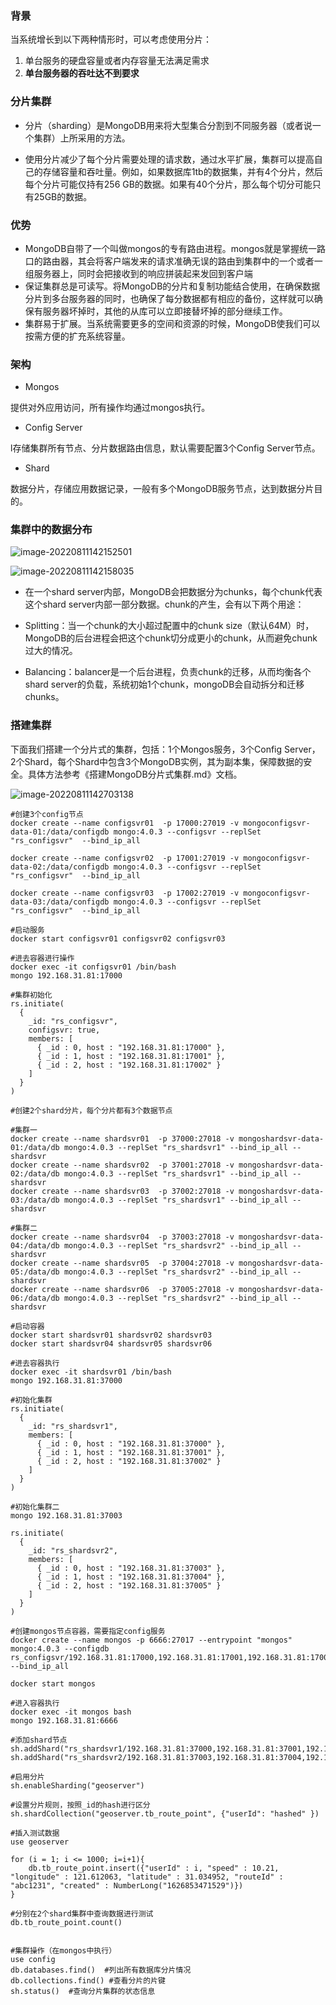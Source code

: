 ### 背景

当系统增长到以下两种情形时，可以考虑使用分片：

1. 单台服务的硬盘容量或者内存容量无法满足需求
2. **单台服务器的吞吐达不到要求**



### 分片集群

* 分片（sharding）是MongoDB用来将大型集合分割到不同服务器（或者说一个集群）上所采用的方法。

* 使用分片减少了每个分片需要处理的请求数，通过水平扩展，集群可以提高自己的存储容量和吞吐量。例如，如果数据库1tb的数据集，并有4个分片，然后每个分片可能仅持有256 GB的数据。如果有40个分片，那么每个切分可能只有25GB的数据。

### 优势

* MongoDB自带了一个叫做mongos的专有路由进程。mongos就是掌握统一路口的路由器，其会将客户端发来的请求准确无误的路由到集群中的一个或者一组服务器上，同时会把接收到的响应拼装起来发回到客户端
* 保证集群总是可读写。将MongoDB的分片和复制功能结合使用，在确保数据分片到多台服务器的同时，也确保了每分数据都有相应的备份，这样就可以确保有服务器坏掉时，其他的从库可以立即接替坏掉的部分继续工作。
* 集群易于扩展。当系统需要更多的空间和资源的时候，MongoDB使我们可以按需方便的扩充系统容量。

### 架构

* Mongos

提供对外应用访问，所有操作均通过mongos执行。

* Config Server

l存储集群所有节点、分片数据路由信息，默认需要配置3个Config Server节点。

* Shard

数据分片，存储应用数据记录，一般有多个MongoDB服务节点，达到数据分片目的。

### **集群中的数据分布**

![image-20220811142152501](E:\gitfile\modiman.github.io\docs\_posts\imgs\image-20220811142152501.png)

![image-20220811142158035](E:\gitfile\modiman.github.io\docs\_posts\imgs\image-20220811142158035.png)

* 在一个shard server内部，MongoDB会把数据分为chunks，每个chunk代表这个shard server内部一部分数据。chunk的产生，会有以下两个用途：

* Splitting：当一个chunk的大小超过配置中的chunk size（默认64M）时，MongoDB的后台进程会把这个chunk切分成更小的chunk，从而避免chunk过大的情况。

* Balancing：balancer是一个后台进程，负责chunk的迁移，从而均衡各个shard server的负载，系统初始1个chunk，mongoDB会自动拆分和迁移chunks。

### 搭建集群

下面我们搭建一个分片式的集群，包括：1个Mongos服务，3个Config Server，2个Shard，每个Shard中包含3个MongoDB实例，其为副本集，保障数据的安全。具体方法参考《搭建MongoDB分片式集群.md》文档。

![image-20220811142703138](E:\gitfile\modiman.github.io\docs\_posts\imgs\image-20220811142703138.png)

```shell
#创建3个config节点
docker create --name configsvr01  -p 17000:27019 -v mongoconfigsvr-data-01:/data/configdb mongo:4.0.3 --configsvr --replSet "rs_configsvr"  --bind_ip_all

docker create --name configsvr02  -p 17001:27019 -v mongoconfigsvr-data-02:/data/configdb mongo:4.0.3 --configsvr --replSet "rs_configsvr"  --bind_ip_all

docker create --name configsvr03  -p 17002:27019 -v mongoconfigsvr-data-03:/data/configdb mongo:4.0.3 --configsvr --replSet "rs_configsvr"  --bind_ip_all

#启动服务
docker start configsvr01 configsvr02 configsvr03

#进去容器进行操作
docker exec -it configsvr01 /bin/bash
mongo 192.168.31.81:17000

#集群初始化
rs.initiate(
  {
    _id: "rs_configsvr",
    configsvr: true,
    members: [
      { _id : 0, host : "192.168.31.81:17000" },
      { _id : 1, host : "192.168.31.81:17001" },
      { _id : 2, host : "192.168.31.81:17002" }
    ]
  }
)

#创建2个shard分片，每个分片都有3个数据节点

#集群一
docker create --name shardsvr01  -p 37000:27018 -v mongoshardsvr-data-01:/data/db mongo:4.0.3 --replSet "rs_shardsvr1" --bind_ip_all --shardsvr
docker create --name shardsvr02  -p 37001:27018 -v mongoshardsvr-data-02:/data/db mongo:4.0.3 --replSet "rs_shardsvr1" --bind_ip_all --shardsvr
docker create --name shardsvr03  -p 37002:27018 -v mongoshardsvr-data-03:/data/db mongo:4.0.3 --replSet "rs_shardsvr1" --bind_ip_all --shardsvr

#集群二
docker create --name shardsvr04  -p 37003:27018 -v mongoshardsvr-data-04:/data/db mongo:4.0.3 --replSet "rs_shardsvr2" --bind_ip_all --shardsvr
docker create --name shardsvr05  -p 37004:27018 -v mongoshardsvr-data-05:/data/db mongo:4.0.3 --replSet "rs_shardsvr2" --bind_ip_all --shardsvr
docker create --name shardsvr06  -p 37005:27018 -v mongoshardsvr-data-06:/data/db mongo:4.0.3 --replSet "rs_shardsvr2" --bind_ip_all --shardsvr

#启动容器
docker start shardsvr01 shardsvr02 shardsvr03
docker start shardsvr04 shardsvr05 shardsvr06

#进去容器执行
docker exec -it shardsvr01 /bin/bash
mongo 192.168.31.81:37000

#初始化集群
rs.initiate(
  {
    _id: "rs_shardsvr1",
    members: [
      { _id : 0, host : "192.168.31.81:37000" },
      { _id : 1, host : "192.168.31.81:37001" },
      { _id : 2, host : "192.168.31.81:37002" }
    ]
  }
)

#初始化集群二
mongo 192.168.31.81:37003

rs.initiate(
  {
    _id: "rs_shardsvr2",
    members: [
      { _id : 0, host : "192.168.31.81:37003" },
      { _id : 1, host : "192.168.31.81:37004" },
      { _id : 2, host : "192.168.31.81:37005" }
    ]
  }
)

#创建mongos节点容器，需要指定config服务
docker create --name mongos -p 6666:27017 --entrypoint "mongos" mongo:4.0.3 --configdb rs_configsvr/192.168.31.81:17000,192.168.31.81:17001,192.168.31.81:17002 --bind_ip_all

docker start mongos

#进入容器执行
docker exec -it mongos bash
mongo 192.168.31.81:6666

#添加shard节点
sh.addShard("rs_shardsvr1/192.168.31.81:37000,192.168.31.81:37001,192.168.31.81:37002")
sh.addShard("rs_shardsvr2/192.168.31.81:37003,192.168.31.81:37004,192.168.31.81:37005")

#启用分片
sh.enableSharding("geoserver")

#设置分片规则，按照_id的hash进行区分
sh.shardCollection("geoserver.tb_route_point", {"userId": "hashed" })

#插入测试数据
use geoserver

for (i = 1; i <= 1000; i=i+1){
    db.tb_route_point.insert({"userId" : i, "speed" : 10.21, "longitude" : 121.612063, "latitude" : 31.034952, "routeId" : "abc1231", "created" : NumberLong("1626853471529")})
}

#分别在2个shard集群中查询数据进行测试
db.tb_route_point.count()


#集群操作（在mongos中执行）
use config
db.databases.find()  #列出所有数据库分片情况
db.collections.find() #查看分片的片键
sh.status()  #查询分片集群的状态信息
```
